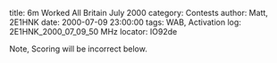 title: 6m Worked All Britain July 2000
category: Contests
author: Matt, 2E1HNK
date: 2000-07-09 23:00:00
tags: WAB, Activation
log: 2E1HNK_2000_07_09_50 MHz
locator: IO92de


Note, Scoring will be incorrect below.
